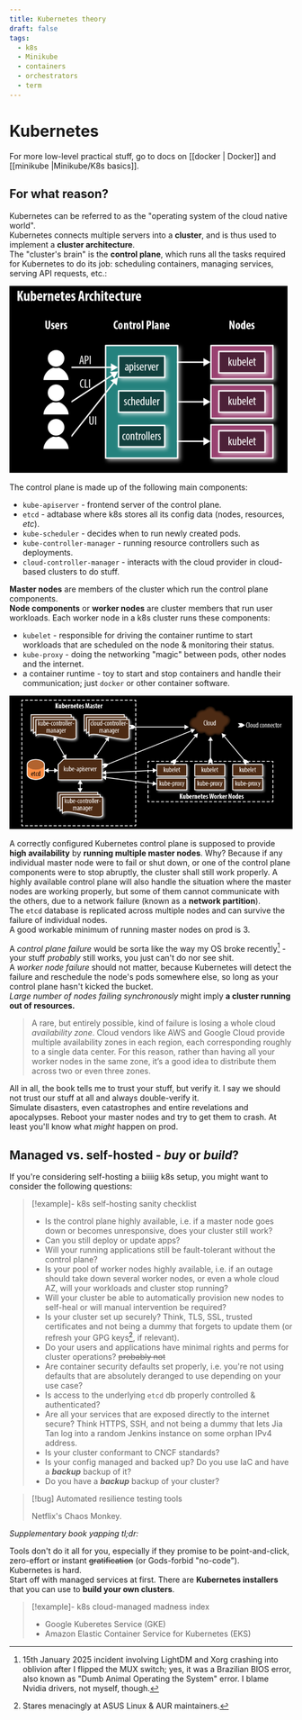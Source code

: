 ```yaml
---
title: Kubernetes theory
draft: false
tags:
  - k8s
  - Minikube
  - containers
  - orchestrators
  - term
---
```


# Kubernetes

For more low-level practical stuff, go to docs on [[docker | Docker]] and [[minikube |Minikube/K8s basics]].

## For what reason?

Kubernetes can be referred to as the "operating system of the cloud native world".\
Kubernetes connects multiple servers into a **cluster**, and is thus used to implement a **cluster architecture**.\
The "cluster's brain" is the **control plane**, which runs all the tasks required for Kubernetes to do its job: scheduling containers, managing services, serving API requests, etc.:

![Kubernetes architecture diagram](./img/cluster-arch.png)

The control plane is made up of the following main components:

- `kube-apiserver` - frontend server of the control plane.
- `etcd` - adtabase where k8s stores all its config data (nodes, resources, *etc*).
- `kube-scheduler` - decides when to run newly created pods.
- `kube-controller-manager` - running resource controllers such as deployments.
- `cloud-controller-manager` - interacts with the cloud provider in cloud-based clusters to do stuff.

**Master nodes** are members of the cluster which run the control plane components.\
**Node components** or **worker nodes** are cluster members that run user workloads.
Each worker node in a k8s cluster runs these components:

- `kubelet` - responsible for driving the container runtime to start workloads that are scheduled on the node & monitoring their status.
- `kube-proxy` - doing the networking "magic" between pods, other nodes and the internet.
- a container runtime - toy to start and stop containers and handle their communication; just `docker` or other container software.

![Yet another Kubernetes architecture diagram](./img/k8s-arch.png)

A correctly configured Kubernetes control plane is supposed to provide **high availability** by **running multiple master nodes**. Why? Because if any individual master node were to fail or shut down, or one of the control plane components were to stop abruptly, the cluster shall still work properly.
A highly available control plane will also handle the situation where the master nodes are working properly, but some of them cannot communicate with the others, due to
a network failure (known as a **network partition**).\
The `etcd` database is replicated across multiple nodes and can survive the failure of individual nodes.\
A good workable minimum of running master nodes on prod is 3.

A *control plane failure* would be sorta like the way my OS broke recently[^1] - your stuff *probably* still works, you just can't do nor see shit.\
A *worker node failure* should not matter, because Kubernetes will detect the failure and reschedule the node's pods somewhere else, so long as your control plane hasn't kicked the bucket.\
*Large number of nodes failing synchronously* might imply **a cluster running out of resources.**

> A rare, but entirely possible, kind of failure is losing a whole cloud *availability zone*. Cloud vendors like AWS and Google Cloud provide multiple availability zones in each region, each corresponding roughly to a single data center. For this reason, rather than having all your worker nodes in the same zone, it’s a good idea to distribute them across two or even three zones.

All in all, the book tells me to trust your stuff, but verify it. I say we should not trust our stuff at all and always double-verify it.\
Simulate disasters, even catastrophes and entire revelations and apocalypses. Reboot your master nodes and try to get them to crash. At least you'll know what *might* happen on prod.

## Managed vs. self-hosted - *buy* or *build*?

If you're considering self-hosting a biiiig k8s setup, you might want to consider the following questions:

> [!example]- k8s self-hosting sanity checklist
> 
> - Is the control plane highly available, i.e. if a master node goes down or becomes unresponsive, does your cluster still work?
> - Can you still deploy or update apps?
> - Will your running applications still be fault-tolerant without the
control plane?
> - Is your pool of worker nodes highly available, i.e. if an outage should take down several worker nodes, or even a whole cloud AZ, will your workloads and cluster stop running?
> - Will your cluster be able to automatically provision new nodes to self-heal or will manual intervention be required?
> - Is your cluster set up securely? Think, TLS, SSL, trusted certificates and not being a dummy that forgets to update them (or refresh your GPG keys[^2], if relevant).
> - Do your users and applications have minimal rights and perms for cluster operations? ~~probably not~~
> - Are container security defaults set properly, i.e. you're not using defaults that are absolutely deranged to use depending on your use case?
> - Is access to the underlying `etcd` db properly controlled & authenticated?
> - Are all your services that are exposed directly to the internet secure? Think HTTPS, SSH, and not being a dummy that lets Jia Tan log into a random Jenkins instance on some orphan IPv4 address. 
> - Is your cluster conformant to CNCF standards?
> - Is your config managed and backed up? Do you use IaC and have a ***backup*** backup of it?
> - Do you have a ***backup*** backup of your cluster?

> [!bug] Automated resilience testing tools
>
> Netflix's Chaos Monkey.

*Supplementary book yapping tl;dr:*

Tools don't do it all for you, especially if they promise to be point-and-click, zero-effort or instant ~~gratification~~ (or Gods-forbid "no-code").\
Kubernetes is hard.\
Start off with managed services at first.
There are **Kubernetes installers** that you can use to **build your own clusters**.

> [!example]- k8s cloud-managed madness index
>
> - Google Kuberetes Service (GKE)
> - Amazon Elastic Container Service for Kubernetes (EKS)

[^1]: 15th January 2025 incident involving LightDM and Xorg crashing into oblivion after I flipped the MUX switch; yes, it was a Brazilian BIOS error, also known as "Dumb Animal Operating the System" error. I blame Nvidia drivers, not myself, though.
[^2]: Stares menacingly at ASUS Linux & AUR maintainers.
